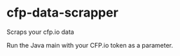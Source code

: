 # cfp-data-scrapper

Scraps your cfp.io data

Run the Java main with your CFP.io token as a parameter. 
